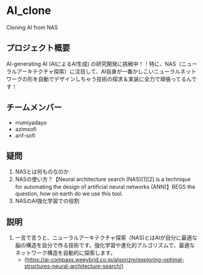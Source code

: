 # AI_clone
Cloning AI from NAS
## プロジェクト概要 
AI-generating AI (AIによるAI生成) の研究開発に挑戦中！！特に、NAS（ニューラルアーキテクチャ探索）に注目して、AI自身が一番かしこいニューラルネットワークの形を自動でデザインしちゃう技術の探求＆実装に全力で頑張ってるんです！
## チームメンバー
* rrumiyadayo
* azimsofi
* arif-sofi
## 疑問
1. NASとは何ものなのか
2. NASの使い方？【Neural architecture search (NAS)[1][2] is a technique for automating the design of artificial neural networks (ANN)】BEGS the question, how on earth do we use this tool.
3. NASのAI強化学習での役割
## 説明
1. 一言で言うと、ニューラルアーキテクチャ探索（NAS)とはAIが自分に最適な脳の構造を自分で作る技術です。強化学習や進化的アルゴリズムで、最適なネットワーク構造を自動的に探索します。
   * (https://ai-compass.weeybrid.co.jp/algorizm/exploring-optimal-structures-neural-architecture-search/)

